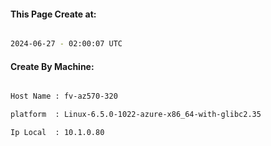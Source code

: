 
   
#### This Page Create at:

```bash

2024-06-27 - 02:00:07 UTC

```

#### Create By Machine:

```bash

Host Name : fv-az570-320

platform  : Linux-6.5.0-1022-azure-x86_64-with-glibc2.35

Ip Local  : 10.1.0.80

```


